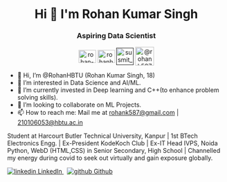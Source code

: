 <h1 align="center">Hi 👋 I'm Rohan Kumar Singh</h1>
<h3 align="center">Aspiring Data Scientist</h3>
<!---<h3 align="center">Connect with me:</h3>--->
<p align="center">
<a href="https://www.linkedin.com/in/rohan-kumar-singh-b17400227/" target="blank"><img align="center" src="https://raw.githubusercontent.com/rahuldkjain/github-profile-readme-generator/master/src/images/icons/Social/linked-in-alt.svg" alt="rohan-kumar-singh" height="30" width="40" /></a>
<a href="https://www.kaggle.com/rohanhbtu" target="blank"><img align="center" src="https://raw.githubusercontent.com/rahuldkjain/github-profile-readme-generator/master/src/images/icons/Social/kaggle.svg" alt="rohanhbtu" height="30" width="40" /></a>
<a href="" target="blank"><img align="center" src="https://skillicons.dev/icons?i=discord" alt="susmit_py" height="40" width="40" /></a>
<a href="mailto:rohank587@gmail.com"><img align="center" src="https://downloadr2.apkmirror.com/wp-content/uploads/2020/10/Gmail_round.png" alt="@rohank587" height="43" width="43" /></a>
</p>

- 👋 Hi, I’m @RohanHBTU (Rohan Kumar Singh, 18)
- 👀 I’m interested in Data Science and AI/ML.
- 🌱 I’m currently invested in Deep learning and C++(to enhance problem solving skills).
- 💞️ I’m looking to collaborate on ML Projects.
- 📫 How to reach me: Mail me at rohank587@gmail.com | 210106053@hbtu.ac.in  

Student at Harcourt Butler Technical University, Kanpur | 1st BTech Electronics Engg. | Ex-President KodeKoch Club | Ex-IT Head IVPS, Noida 
Python, WebD (HTML,CSS) in Senior Secondary, High School | Channelled my energy during covid to seek out virtually and gain exposure globally.

<p>
  <a href="www.linkedin.com/in/rohan-kumar-singh-b17400227" target="_blank" rel="noreferrer">
    <img src="https://i.stack.imgur.com/gVE0j.png" alt="linkedin"> LinkedIn
  </a> &nbsp; 
  <a href="https://github.com/RohanHBTU" target="_blank" rel="noreferrer">
    <img src="https://i.stack.imgur.com/tskMh.png" alt="github"> Github
  </a> 
</p>

<!---
RohanHBTU/RohanHBTU is a ✨ special ✨ repository because its `README.md` (this file) appears on your GitHub profile.
You can click the Preview link to take a look at your changes.
--->
